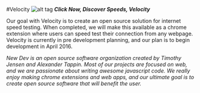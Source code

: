 #Velocity  ![alt tag](http://icons.iconarchive.com/icons/designbolts/thin-download/48/Fast-Download-icon.png)
**_Click Now, Discover Speeds, Velocity_**

Our goal with Velocity is to create an open source solution for internet speed
testing. When completed, we will make this available as a chrome extension where
users can speed test their connection from any webpage. Velocity is currently in
pre development planning, and our plan is to begin development in April 2016.

*New Dev is an open source software organization created by Timothy Jensen and Alexander Tappin.
Most of our projects are focused on web, and we are passionate about writing awesome javascript code.
We really enjoy making chrome extensions and web apps, and our ultimate goal is to create open source software that will benefit the user.*
